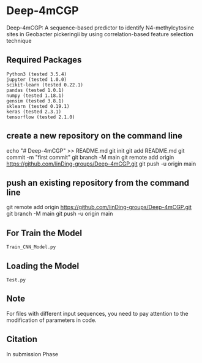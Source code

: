 # Deep-4mCGP
Deep-4mCGP: A sequence-based predictor to identify N4-methylcytosine sites in Geobacter pickeringii by using correlation-based feature selection technique

## Required Packages

    Python3 (tested 3.5.4)
    jupyter (tested 1.0.0)
    scikit-learn (tested 0.22.1)
    pandas (tested 1.0.1)
    numpy (tested 1.18.1)
    gensim (tested 3.8.1)
    sklearn (tested 0.19.1)
    keras (tested 2.3.1)
    tensorflow (tested 2.1.0)
    
## create a new repository on the command line

echo "# Deep-4mCGP" >> README.md
git init
git add README.md
git commit -m "first commit"
git branch -M main
git remote add origin https://github.com/linDing-groups/Deep-4mCGP.git
git push -u origin main

## push an existing repository from the command line

git remote add origin https://github.com/linDing-groups/Deep-4mCGP.git
git branch -M main
git push -u origin main

## For Train the Model
    Train_CNN_Model.py

## Loading the Model
    Test.py
     
## Note

For files with different input sequences, you need to pay attention to the modification of parameters in code.

## Citation

In submission Phase
